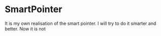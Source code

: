 # SmartPointer

It is my own realisation of the smart pointer.
I will try to do it smarter and better.
Now it is not 
